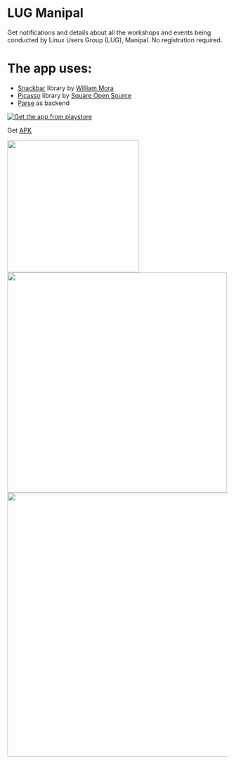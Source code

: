 # LUG Manipal

Get notifications and details about all the workshops and events being conducted by Linux Users Group (LUG), Manipal. No registration required.

The app uses:
==
* [Snackbar](https://github.com/nispok/snackbar) library by [William Mora](https://github.com/nispok)
* [Picasso](https://square.github.io/picasso/) library by [Square Open Source](https://square.github.io/)
* [Parse](http://www.parse.com) as backend

[![Get the app from playstore](https://developer.android.com/images/brand/en_app_rgb_wo_60.png)](https://play.google.com/store/apps/details?id=chipset.lugmnotifier)

Get [APK]()

<img src="https://raw.githubusercontent.com/chipset95/LUGMNotifier/master/Screens/6/device-2014-12-24-125152.png" width="300"/>
<img src="https://raw.githubusercontent.com/chipset95/LUGMNotifier/master/Screens/7/device-2014-12-24-131331.png" width="500"/>
<img src="https://raw.githubusercontent.com/chipset95/LUGMNotifier/master/Screens/10/device-2014-12-24-130133.png" width="600"/>